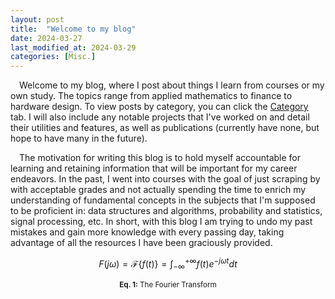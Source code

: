```yaml
---
layout: post
title:  "Welcome to my blog"
date: 2024-03-27
last_modified_at: 2024-03-29
categories: [Misc.]
---
```


&emsp;Welcome to my blog, where I post about things I learn from courses or my own study. The topics range from applied mathematics to finance to hardware design. To view posts by category, you can click the [Category](/categories) tab. I will also include any notable projects that I've worked on and detail their utilities and features, as well as publications (currently have none, but hope to have many in the future).

&emsp;The motivation for writing this blog is to hold myself accountable for learning and retaining information that will be important for my career endeavors. In the past, I went into courses with the goal of just scraping by with acceptable grades and not actually spending the time to enrich my understanding of fundamental concepts in the subjects that I'm supposed to be proficient in: data structures and algorithms, probability and statistics, signal processing, etc. In short, with this blog I am trying to undo my past mistakes and gain more knowledge with every passing day, taking advantage of all the resources I have been graciously provided.

$$ F(j\omega) = \mathcal{F} \{f(t)\} = \int_{-\infty}^{+\infty} f(t)e^{-j \omega t} dt $$

<div style="text-align: center; font-size: 0.83em">
<span> <b>Eq. 1:</b> The Fourier Transform </span>
</div>
<br>
